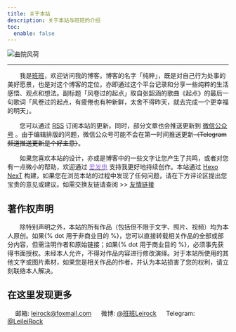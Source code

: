 ```yaml
---
title: 关于本站
description: 关于本站与班班的介绍
toc:
  enable: false
---
```


![曲院风荷](https://web-1256060851.cos.ap-hongkong.myqcloud.com/pages/about/quyuanfenghe.jpg!650x)

* * *

　　我是[班班](https://dlzhang.com)，欢迎访问我的博客。博客的名字「纯粹」，既是对自己行为处事的美好愿景，也是对这个博客的定位，亦即通过这个平台记录和分享一些纯粹的生活感悟、观点和想法。副标题「风卷过的起点」取自张韶涵的歌曲《起点》的最后一句歌词「风卷过的起点，有疲倦也有种新鲜，太舍不得昨天，就去完成一个更幸福的明天」。

　　您可以通过 [<i class="fas fa-fw fa-rss"></i> RSS](/atom.xml) 订阅本站的更新。同时，部分文章也会推送更新到 <a class="fancybox fancybox.image" href="https://web-1256060851.cos.ap-hongkong.myqcloud.com/pages/about/wechat-channel.jpg" itemscope="" itemtype="http://schema.org/ImageObject" itemprop="url" data-fancybox="default" rel="default" title="微信公众号：风卷过的起点" data-caption="微信公众号：风卷过的起点"><i class="fab fa-fw fa-weixin"></i> 微信公众号</a> 。由于编辑排版的问题，微信公众号可能不会在第一时间推送更新~~（Telegram 频道推送更新是个好主意）~~。

　　如果您喜欢本站的设计，亦或是博客中的一些文字让您产生了共鸣，或者对您有一点微小的帮助，欢迎通过 [<font color=#946ce6><i class="fas fa-fw fa-bolt"></i>爱发电</font>](https://afdian.net/@leirock) 支持我更好地持续创作。本站通过 [Hexo](https://hexo.io) [NexT](https://theme-next.js.org) 构建，如果您在浏览本站的过程中发现了任何问题，请在下方评论区提出您宝贵的意见或建议。如需交换友链请查阅 >> [友情链接](/friends/#1-收录规则)

## 著作权声明

　　除特别声明之外，本站的所有作品（包括但不限于文字、照片、视频）均为本人原创。如果{% dot 用于非商业目的 %}，您可以直接转载相关作品的全部或部分内容，但需注明作者和原始链接；如果{% dot 用于商业目的 %}，必须事先获得书面授权。未经本人允许，不得对作品内容进行修改演绎。对于本站所使用的其他文字或图片素材，如果您是相关作品的作者，并认为本站损害了您的权利，请立刻联络本人解决。

## 在这里发现更多

　<i class="fas fa-fw fa-envelope"></i> 邮箱: leirock@foxmail.com
　<i class="fab fa-fw fa-weibo"></i> 微博: [@班班Leirock](https://weibo.com/leirock)
　<i class="fab fa-fw fa-telegram-plane"></i> Telegram: [@LeileiRock](https://t.me/LeileiRock)